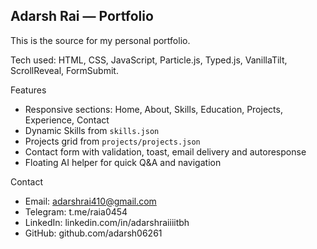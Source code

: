 ## Adarsh Rai — Portfolio

This is the source for my personal portfolio.

Tech used: HTML, CSS, JavaScript, Particle.js, Typed.js, VanillaTilt, ScrollReveal, FormSubmit.

Features
- Responsive sections: Home, About, Skills, Education, Projects, Experience, Contact
- Dynamic Skills from `skills.json`
- Projects grid from `projects/projects.json`
- Contact form with validation, toast, email delivery and autoresponse
- Floating AI helper for quick Q&A and navigation

Contact
- Email: adarshrai410@gmail.com
- Telegram: t.me/raia0454
- LinkedIn: linkedin.com/in/adarshraiiiitbh
- GitHub: github.com/adarsh06261



